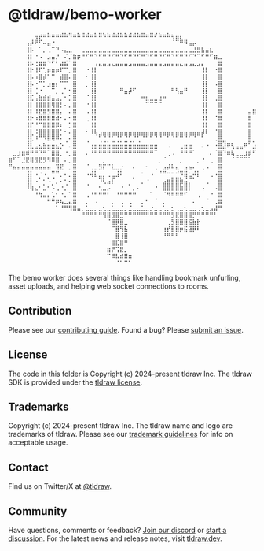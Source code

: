 # @tldraw/bemo-worker

```
⠀⠀⠀⠀⠀⠀⢤⡴⠶⠷⠶⠶⠾⠷⠻⠶⠷⠿⠾⠶⠷⠿⠳⠷⠾⠾⠷⠷⠾⠾⠷⠿⠶⠿⠞⠷⠶⠷⢦⣤⡄⠀⠀⠀⠀⠀⠀⠀⠀⠀⠀⠀⠀⠀⠀⠀⠀⠀⠀⠀
⠀⠀⠀⠀⢠⡼⠟⠋⠤⣤⠐⠀⠀⠀⠀⠀⠀⠀⠀⠀⠀⠀⠀⠀⠀⠀⠀⠀⠀⠀⠀⠀⠀⠀⠀⠀⠀⠀⠈⠉⠛⠻⣤⡤⠀⠀⠀⠀⠀⠀⠀⠀⠀⠀⠀⠀⠀⠀⠀⠀
⠀⠀⠀⠀⢸⡧⠀⠁⡀⢀⠉⠙⠠⣄⣀⠀⠀⣀⣀⣀⣀⣀⣀⣀⣀⣀⣀⣀⣀⣀⣀⣀⣀⣀⣀⣀⣀⣀⣀⣀⣀⣀⣀⣘⣛⣧⣤⣆⠀⠀⠀⠀⠀⠀⠀⠀⠀⠀⠀⠀
⠀⠀⠀⠀⢸⡇⠐⠠⠀⣠⣤⡘⠀⠌⡈⣷⡶⠛⠋⠛⠙⠋⠛⠙⠋⠛⠙⠋⠛⠙⠋⠛⠙⠋⠛⠙⠋⠛⠙⠋⠛⠙⠋⠙⠉⠋⠛⠋⣶⣀⠀⠀⠀⠀⠀⠀⠀⠀⠀⠀
⠀⠀⠀⠀⢸⡧⢐⣶⣶⠙⠋⠃⣴⣮⠁⣿⠀⠀⠀⠀⢠⣄⣤⣠⣄⣤⣤⣤⣠⣤⣤⣤⣠⣤⣤⣤⣠⣤⣤⣤⣄⣤⣠⣄⣠⡄⠀⠀⠀⣿⠀⠀⠀⠀⠀⠀⠀⠀⠀⠀
⠀⠀⠀⠀⢸⡗⢸⠏⢁⡶⣶⡶⠏⠉⡀⣿⠀⠀⠐⢸⡇⠀⠀⠀⠀⠀⠀⠀⠀⠀⠀⠀⠀⠀⠀⠀⠀⠀⠀⠀⠀⠀⠀⠀⠀⢸⡇⠀⠐⣿⠀⠀⠀⠀⠀⠀⠀⠀⠀⠀
⠀⠀⠀⠀⢸⡧⠰⣿⡾⠁⠉⠀⣾⣿⠄⣿⠀⠀⠂⢸⡇⠀⠀⠀⠀⠀⠀⠀⠀⠀⠀⠀⠀⠀⠀⠀⠀⠀⠀⠀⠀⠀⠀⠀⠀⢸⡇⠀⠀⣿⠀⠀⠀⠀⠀⠀⠀⠀⠀⠀
⠀⠀⠀⠀⢸⡧⠐⠉⡁⣰⣶⡆⠉⠉⠀⣿⠀⠀⡀⢸⡇⠀⠀⠀⠀⠀⠀⠀⠀⠀⠀⠀⠀⠀⠀⠀⠀⠀⠀⠀⠀⠀⠀⠀⠀⢸⡇⠀⠠⣿⠀⠀⠀⠀⠀⠀⠀⠀⠀⠀
⠀⠀⠀⠀⢸⡇⢈⠐⠀⠀⠉⡀⢀⠁⠂⣿⠀⠀⠀⢸⡇⠀⠀⠀⠀⠀⠛⣤⡼⠋⠀⠀⠀⠀⠀⠀⠀⠀⠛⢣⣤⠛⠀⠀⠀⢸⡇⠀⠀⣿⠀⠀⠀⠀⠀⠀⠀⠀⠀⠀
⠀⠀⠀⠀⢸⣏⢠⣷⣾⣾⣤⣠⡀⠂⡁⣿⠀⠀⠈⢸⡇⠀⠀⠀⠀⠀⠀⠀⠀⠀⠀⠶⣆⣀⣀⣰⠶⠀⠀⠀⠀⠀⠀⠀⠀⢸⡇⠀⢀⣿⠀⠀⠀⠀⠀⠀⠀⠀⠀⠀
⠀⠀⠀⠀⢸⡇⢸⣿⣿⣿⢿⣿⡃⠄⡀⣿⠀⠀⠐⢸⡇⠀⠀⠀⠀⠀⠀⠀⠀⠀⠀⠀⠉⠉⠉⠉⠀⠀⠀⠀⠀⠀⠀⠀⠀⢸⡇⠀⠀⣿⠀⠀⠀⠀⠀⠀⠀⠀⠀⠀
⠀⠀⠀⠀⢸⡇⠸⣟⣿⣻⣿⣿⡄⠀⠄⣿⠀⠀⠠⢸⡇⠀⠀⠀⠀⠀⠀⠀⠀⠀⠀⠀⠀⠀⠀⠀⠀⠀⠀⠀⠀⠀⠀⠀⠀⢸⡇⠀⠀⣿⠀⠀⠀⠀⠀⠀⣤⣿⣿⣤
⠀⠀⠀⠀⢸⡗⠰⣿⣿⣿⣿⣾⠂⠄⠂⣿⠀⠀⢀⢸⡇⠀⠀⠀⠀⠀⠀⠀⠀⠀⠀⠀⠀⠀⠀⠀⠀⠀⠀⠀⠀⠀⠀⠀⠀⢸⡇⠀⠈⣿⠀⠀⠀⠀⠀⠀⣿⠀⢸⣯
⠀⠀⠀⠀⢸⡏⠘⠉⣿⣿⣿⡿⠆⠀⡁⣿⠀⠀⠀⢸⡇⠀⠀⠀⠀⠀⠀⠀⠀⠀⠀⠀⠀⠀⠀⠀⠀⠀⠀⠀⠀⠀⠀⠀⠀⢸⡇⠀⠀⣿⠀⠀⠀⠀⠀⠀⣿⠀⢸⣧
⠀⠀⠀⠀⢸⣇⠨⣿⣿⣿⣿⣿⡁⠂⠄⣿⠀⠀⠂⠸⢧⣠⣤⣤⣤⣤⣤⣤⣤⣤⣤⣤⣤⣤⣤⣤⣤⣤⣤⣤⣤⣤⣤⣤⣤⡼⠇⠀⠈⣿⠀⠀⠀⠀⠀⠀⣿⠀⢸⡿
⠀⠀⠀⠀⢸⡧⠘⠉⠙⠿⠻⠛⠂⢀⠂⣿⠀⠀⢀⠀⠀⢁⢈⡈⣁⢈⡁⣈⢁⡈⢁⠈⠁⠁⠈⠈⠀⠁⠈⠁⠉⠈⠁⠈⠀⠁⠀⠀⠠⣿⣤⠀⠀⠀⠀⠀⣿⡀⣸⣿
⠀⠀⠀⠀⢸⣇⣠⣢⣷⣶⣶⣦⡑⠀⠄⣿⠀⠀⠀⢰⣶⣶⣶⣶⣶⣶⣶⣶⣶⣶⣶⣶⣶⣶⣶⠀⠀⠠⠀⠀⢀⣶⣶⠀⠀⠄⠐⠀⠐⣿⣼⠟⢣⣤⣤⠟⠁⣰⠿⠀
⠀⣀⣰⣶⠾⠛⠛⠙⠛⠉⣿⣿⡀⠐⡀⣿⠀⠀⠄⠘⠛⠛⠛⠛⠛⠛⠛⠛⠛⠛⠛⠛⠛⠛⠉⠀⠀⢀⠠⠀⠘⠛⠛⠁⠀⠀⠀⠄⠈⣿⠙⠶⢧⣀⣀⣰⡾⠋⠀⠀
⣶⠋⠉⣘⣟⢿⣻⣟⡻⠻⠿⣿⠀⠄⡀⣿⠀⠀⠀⠀⠀⠀⡀⠀⠀⠀⠀⠀⠀⠀⠀⠀⠀⠀⠀⡀⠈⠀⠀⠀⡀⠀⠀⠀⡀⠐⠀⢀⠀⣿⠀⠀⠈⠉⠉⠉⠁⠀⠀⠀
⠛⣦⣤⣤⣤⣤⣤⣤⣤⣤⠀⢹⣟⠀⡀⣿⠀⠀⠈⢀⣀⣻⡏⠉⣇⣀⡐⠀⠀⠄⠀⠀⠂⠀⢀⠀⣠⡼⠧⣄⠀⣠⣦⠄⠀⢀⠠⠀⠀⣿⠀⠀⠀⠀⠀⠀⠀⠀⠀⠀
⠀⠀⠀⠀⢸⡇⠠⠐⠠⠀⠛⠛⡀⠄⡀⣿⠀⠀⠠⢼⣇⣀⡀⢀⣀⣸⠇⠀⠀⠀⠀⠂⠀⠠⠀⠘⠛⠒⠒⠚⠻⣿⣂⠼⡇⠀⠀⢀⠠⣿⠀⠀⠀⠀⠀⠀⠀⠀⠀⠀
⠀⠀⠀⠀⢸⡇⠠⠁⠂⠡⠈⡀⠄⠂⠄⣿⠀⠀⠀⠀⠀⠹⢇⣠⡏⠀⠀⠀⠀⠁⠀⡀⠐⠀⠀⠀⣠⣶⣿⣿⣷⣬⡉⠁⠀⠀⢀⠀⠀⣿⠀⠀⠀⠀⠀⠀⠀⠀⠀⠀
⠀⠀⠀⠀⠸⢷⣄⠂⣁⠂⠡⢀⠐⡈⠀⣿⠀⠀⠈⠀⠀⢂⣀⡠⠀⠀⠐⠀⠁⡀⠄⠀⠀⠀⠐⠀⣿⣿⣿⣿⣷⣿⡇⠀⠀⠠⠀⠀⠠⣿⠀⠀⠀⠀⠀⠀⠀⠀⠀⠀
⠀⠀⠀⠀⠀⠀⠘⢳⣤⡄⢁⠂⠐⡀⠁⣿⠀⠀⢀⠘⠛⠛⠛⠃⠀⠘⠛⠛⠛⠛⠀⠀⠀⠁⠀⠀⠈⠻⠿⠿⠿⠋⠀⠀⢀⠀⠀⠐⠀⣿⠀⠀⠀⠀⠀⠀⠀⠀⠀⠀
⠀⠀⠀⠀⠀⠀⠀⠀⠀⠛⠛⡶⢦⣀⣄⣿⠀⠀⡀⠀⠠⠀⠀⠀⡀⠀⢀⠀⢀⠀⠀⡀⠂⠀⠈⠀⡀⠀⠀⠀⠀⠀⠀⠄⠀⠀⠈⠀⢀⣿⠀⠀⠀⠀⠀⠀⠀⠀⠀⠀
⠀⠀⠀⠀⠀⠀⠀⠀⠀⠀⠀⠁⠘⠛⢻⣿⣤⡀⣁⣀⡀⣀⢂⣀⣁⣀⣈⡀⣈⣀⣀⣁⣀⡐⣀⣀⢁⡀⣂⢀⣀⢂⣀⣀⢀⢂⣀⣠⣼⠛⠀⠀⠀⠀⠀⠀⠀⠀⠀⠀
⠀⠀⠀⠀⠀⠀⠀⠀⠀⠀⠀⠀⠀⠀⠀⠀⠀⠛⠛⠛⠛⠛⢻⣿⣻⣿⣛⠛⠛⠛⠛⠛⠛⠛⠛⠛⠛⠛⣻⣟⣿⣿⣿⡛⠛⠛⠛⠛⠃⠀⠀⠀⠀⠀⠀⠀⠀⠀⠀⠀
⠀⠀⠀⠀⠀⠀⠀⠀⠀⠀⠀⠀⠀⠀⠀⠀⠀⠀⠀⠀⠀⠀⠀⠈⣿⡿⣿⣀⠀⠀⠀⠀⠀⠀⠀⠀⠀⢀⣻⣿⣿⣿⣯⣷⡗⠀⠀⠀⠀⠀⠀⠀⠀⠀⠀⠀⠀⠀⠀⠀
⠀⠀⠀⠀⠀⠀⠀⠀⠀⠀⠀⠀⠀⠀⠀⠀⠀⠀⠀⠀⠀⠀⠀⠀⠉⣿⢻⣧⠀⠀⠀⠀⠀⠀⠀⠀⢰⡞⣿⣿⡶⣯⣽⡿⠇⠀⠀⠀⠀⠀⠀⠀⠀⠀⠀⠀⠀⠀⠀⠀
⠀⠀⠀⠀⠀⠀⠀⠀⠀⠀⠀⠀⠀⠀⠀⠀⠀⠀⠀⠀⠀⠀⠀⠀⠀⣿⢸⣿⠀⠀⠀⠀⠀⠀⠀⠀⠘⠛⠛⠃⠀⠀⠀⠀⠀⠀⠀⠀⠀⠀⠀⠀⠀⠀⠀⠀⠀⠀⠀⠀
⠀⠀⠀⠀⠀⠀⠀⠀⠀⠀⠀⠀⠀⠀⠀⠀⠀⠀⠀⠀⠀⠀⠀⠀⣿⣏⣿⠛⠀⠀⠀⠀⠀⠀⠀⠀⠀⠀⠀⠀⠀⠀⠀⠀⠀⠀⠀⠀⠀⠀⠀⠀⠀⠀⠀⠀⠀⠀⠀⠀
⠀⠀⠀⠀⠀⠀⠀⠀⠀⠀⠀⠀⠀⠀⠀⠀⠀⠀⠀⠀⠀⠀⠀⣶⡟⢩⣟⡀⠀⠀⠀⠀⠀⠀⠀⠀⠀⠀⠀⠀⠀⠀⠀⠀⠀⠀⠀⠀⠀⠀⠀⠀⠀⠀⠀⠀⠀⠀⠀⠀
⠀⠀⠀⠀⠀⠀⠀⠀⠀⠀⠀⠀⠀⠀⠀⠀⠀⠀⠀⠀⠀⠀⠀⠉⠿⣧⣾⣿⣶⠀⠀⠀⠀⠀⠀⠀⠀⠀⠀⠀⠀⠀⠀⠀⠀⠀⠀⠀⠀⠀⠀⠀⠀⠀⠀⠀⠀⠀⠀⠀
⠀⠀⠀⠀⠀⠀⠀⠀⠀⠀⠀⠀⠀⠀⠀⠀⠀⠀⠀⠀⠀⠀⠀⠀⠀⠈⠁⠉⠁⠀⠀⠀⠀⠀⠀⠀⠀⠀⠀⠀⠀⠀⠀⠀⠀⠀⠀⠀⠀⠀⠀⠀⠀⠀⠀⠀⠀⠀⠀⠀
```

The bemo worker does several things like handling bookmark unfurling, asset uploads, and helping web socket connections to rooms.

## Contribution

Please see our [contributing guide](https://github.com/tldraw/tldraw/blob/main/CONTRIBUTING.md). Found a bug? Please [submit an issue](https://github.com/tldraw/tldraw/issues/new).

## License

The code in this folder is Copyright (c) 2024-present tldraw Inc. The tldraw SDK is provided under the [tldraw license](https://github.com/tldraw/tldraw/blob/main/LICENSE.md).

## Trademarks

Copyright (c) 2024-present tldraw Inc. The tldraw name and logo are trademarks of tldraw. Please see our [trademark guidelines](https://github.com/tldraw/tldraw/blob/main/TRADEMARKS.md) for info on acceptable usage.

## Contact

Find us on Twitter/X at [@tldraw](https://twitter.com/tldraw).

## Community

Have questions, comments or feedback? [Join our discord](https://discord.gg/rhsyWMUJxd) or [start a discussion](https://github.com/tldraw/tldraw/discussions/new). For the latest news and release notes, visit [tldraw.dev](https://tldraw.dev).
